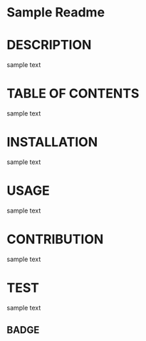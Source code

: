 # Sample Readme

  # DESCRIPTION
  sample text

  # TABLE OF CONTENTS
  sample text

  # INSTALLATION
  sample text

  # USAGE
  sample text

  # CONTRIBUTION
  sample text

  # TEST
  sample text

  ## BADGE

